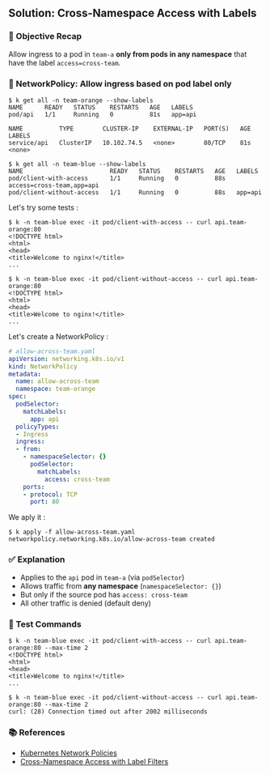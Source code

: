 ## Solution: Cross-Namespace Access with Labels

### 🧠 Objective Recap
Allow ingress to a pod in `team-a` **only from pods in any namespace** that have the label `access=cross-team`.


### 🔐 NetworkPolicy: Allow ingress based on pod label only

```
$ k get all -n team-orange --show-labels 
NAME      READY   STATUS    RESTARTS   AGE   LABELS
pod/api   1/1     Running   0          81s   app=api

NAME          TYPE        CLUSTER-IP    EXTERNAL-IP   PORT(S)   AGE   LABELS
service/api   ClusterIP   10.102.74.5   <none>        80/TCP    81s   <none>

$ k get all -n team-blue --show-labels 
NAME                        READY   STATUS    RESTARTS   AGE   LABELS
pod/client-with-access      1/1     Running   0          88s   access=cross-team,app=api
pod/client-without-access   1/1     Running   0          88s   app=api
```

Let's try some tests :

```
$ k -n team-blue exec -it pod/client-with-access -- curl api.team-orange:80
<!DOCTYPE html>
<html>
<head>
<title>Welcome to nginx!</title>
...

$ k -n team-blue exec -it pod/client-without-access -- curl api.team-orange:80
<!DOCTYPE html>
<html>
<head>
<title>Welcome to nginx!</title>
...
```

Let's create a NetworkPolicy :

```yaml
# allow-across-team.yaml
apiVersion: networking.k8s.io/v1
kind: NetworkPolicy
metadata:
  name: allow-across-team
  namespace: team-orange
spec:
  podSelector:
    matchLabels:
      app: api
  policyTypes:
  - Ingress
  ingress:
  - from:
    - namespaceSelector: {}
      podSelector:
        matchLabels:
          access: cross-team
    ports:
    - protocol: TCP
      port: 80
```

We aply it :

```
$ k apply -f allow-across-team.yaml 
networkpolicy.networking.k8s.io/allow-across-team created
```

### ✅ Explanation
- Applies to the `api` pod in `team-a` (via `podSelector`)
- Allows traffic from **any namespace** (`namespaceSelector: {}`)
- But only if the source pod has `access: cross-team`
- All other traffic is denied (default deny)


### 🧪 Test Commands

```
$ k -n team-blue exec -it pod/client-with-access -- curl api.team-orange:80 --max-time 2
<!DOCTYPE html>
<html>
<head>
<title>Welcome to nginx!</title>
...

$ k -n team-blue exec -it pod/client-without-access -- curl api.team-orange:80 --max-time 2
curl: (28) Connection timed out after 2002 milliseconds
```

### 📚 References
- [Kubernetes Network Policies](https://kubernetes.io/docs/concepts/services-networking/network-policies/)
- [Cross-Namespace Access with Label Filters](https://kubernetes.io/docs/concepts/services-networking/network-policies/#namespace-and-pod-selector)


